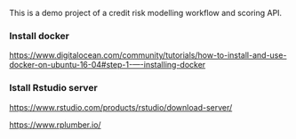 This is a demo project of a credit risk modelling workflow and scoring API.

### Install docker
https://www.digitalocean.com/community/tutorials/how-to-install-and-use-docker-on-ubuntu-16-04#step-1-—-installing-docker

### Istall Rstudio server
https://www.rstudio.com/products/rstudio/download-server/

https://www.rplumber.io/
